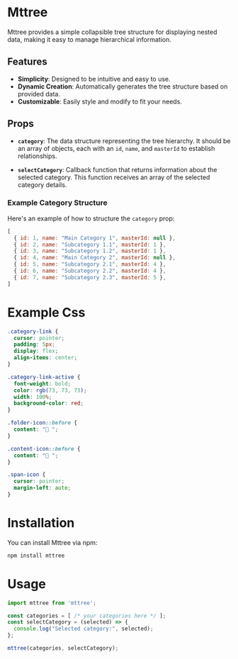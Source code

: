 # Mttree

Mttree provides a simple collapsible tree structure for displaying nested data, making it easy to manage hierarchical information.

## Features

- **Simplicity**: Designed to be intuitive and easy to use.
- **Dynamic Creation**: Automatically generates the tree structure based on provided data.
- **Customizable**: Easily style and modify to fit your needs.

## Props

- **`category`**: The data structure representing the tree hierarchy. It should be an array of objects, each with an `id`, `name`, and `masterId` to establish relationships.

- **`selectCategory`**: Callback function that returns information about the selected category. This function receives an array of the selected category details.

### Example Category Structure

Here's an example of how to structure the `category` prop:

```javascript
[
  { id: 1, name: "Main Category 1", masterId: null },
  { id: 2, name: "Subcategory 1.1", masterId: 1 },
  { id: 3, name: "Subcategory 1.2", masterId: 1 },
  { id: 4, name: "Main Category 2", masterId: null },
  { id: 5, name: "Subcategory 2.1", masterId: 4 },
  { id: 6, name: "Subcategory 2.2", masterId: 4 },
  { id: 7, name: "Subcategory 2.3", masterId: 5 },
]
```

# Example Css
```css
.category-link {
  cursor: pointer;
  padding: 5px;
  display: flex;
  align-items: center;
}

.category-link-active {
  font-weight: bold;
  color: rgb(73, 73, 73);
  width: 100%;
  background-color: red;
}

.folder-icon::before {
  content: "📁 ";
}

.content-icon::before {
  content: "📄 ";
}

.span-icon {
  cursor: pointer;
  margin-left: auto;
}
```

# Installation
You can install Mttree via npm:
```bash
npm install mttree
```

# Usage

```javascript
import mttree from 'mttree';

const categories = [ /* your categories here */ ];
const selectCategory = (selected) => {
  console.log("Selected category:", selected);
};

mttree(categories, selectCategory);
```
